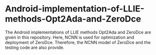 # Android-implementation-of-LLIE-methods-Opt2Ada-and-ZeroDce
The Android implementations of LLIE methods Opt2Ada and ZeroDce are given in this repository. Here, NCNN is used for optimization and deployment of ZeroDce. Therefore, the NCNN model of ZeroDce and the testing code are also provide.
